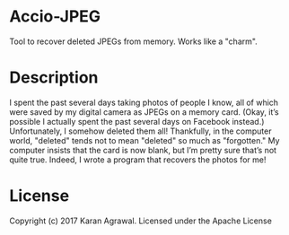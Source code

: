 # Accio-JPEG
Tool to recover deleted JPEGs from memory. Works like a "charm".

# Description
I spent the past several days taking photos of people I know, all of which were saved by my digital camera as JPEGs on a memory card. (Okay, it’s possible I actually spent the past several days on Facebook instead.) Unfortunately, I somehow deleted them all! Thankfully, in the computer world, "deleted" tends not to mean "deleted" so much as "forgotten." My computer insists that the card is now blank, but I’m pretty sure that’s not quite true. Indeed, I wrote a program that recovers the photos for me!

# License
Copyright (c) 2017 Karan Agrawal.
Licensed under the Apache License
